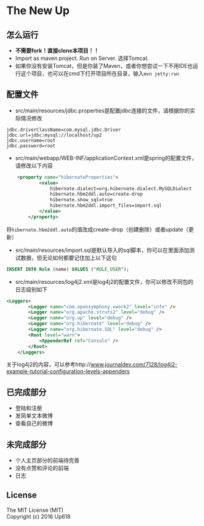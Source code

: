 # The New Up
## 怎么运行
* __不需要fork！直接clone本项目！！__
* Import as maven project. Run on Server. 选择Tomcat.
* 如果你没有安装Tomcat，但是你装了Maven，或者你想尝试一下不用IDE也运行这个项目，也可以在cmd下打开项目所在目录，输入``mvn jetty:run``  

## 配置文件
* src/main/resources/jdbc.properties是配置jdbc连接的文件，请根据你的实际情况修改
```
jdbc.driverClassName=com.mysql.jdbc.Driver
jdbc.url=jdbc:mysql://localhost/up2
jdbc.username=root
jdbc.password=root
```
* src/main/webapp/WEB-INF/applicationContext.xml是spring的配置文件，请修改以下内容
```xml
    <property name="hibernateProperties">
			<value>
				hibernate.dialect=org.hibernate.dialect.MySQLDialect
				hibernate.hbm2ddl.auto=create-drop
				hibernate.show_sql=true
				hibernate.hbm2ddl.import_files=import.sql
			</value>
		</property>
```
将``hibernate.hbm2ddl.auto``的值改成create-drop（创建删除）或者update（更新）
* src/main/resources/import.sql是默认导入的sql脚本，你可以在里面添加测试数据，但无论如何都要记住加上以下这句
```SQL
INSERT INTO Role (name) VALUES ("ROLE_USER");
```
* src/main/resources/log4j2.xml是log4j2的配置文件，你可以修改不同包的日志级别如下
```xml
<Loggers>
		<Logger name="com.opensymphony.xwork2" level="info" />
		<Logger name="org.apache.struts2" level="debug" />
		<Logger name="org.up" level="debug" />
		<Logger name="org.hibernate" level="debug" />
		<Logger name="org.hibernate.SQL" level="debug" />
		<Root level="warn">
			<AppenderRef ref="Console" />
		</Root>
	</Loggers>
```
关于log4j2的内容，可以参考http://www.journaldev.com/7128/log4j2-example-tutorial-configuration-levels-appenders

## 已完成部分
* 登陆和注册  
* 发简单文本微博
* 查看自己的微博

## 未完成部分
* 个人主页部分的前端待完善
* 没有点赞和评论的前端
* 日志

## License
The MIT License (MIT)  
Copyright (c) 2016 Up618
